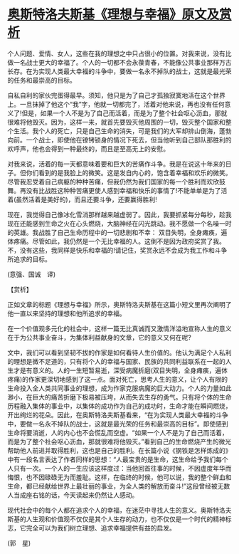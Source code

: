 # [奥斯特洛夫斯基《理想与幸福》原文及赏析](https://www.vrrw.net/wx/12460.html)

个人问题、爱情、女人，这些在我的理想之中只占很小的位置。对我来说，没有比做一名战士更大的幸福了。个人的一切都不会永葆青春，不能像公共事业那样万古长存。在为实现人类最大幸福的斗争中，要做一名永不掉队的战士，这就是最光荣的任务和最崇高的目标。

自私自利的家伙完蛋得最早。须知，他只是为了自己才孤独寂寞地活在这个世界上。一旦抹掉了他这个“我”字，他就一切都完了，活着对他来说，再也没有任何意义了!但是，如果一个人不是为了自己而活着，而是为了整个社会呕心沥血，那就很难将他毁灭。因为，这样一来，就首先要毁灭他周围的一切，毁灭整个国家和整个生活。我个人的死亡，只是自己生命的消失，可是我们的大军却排山倒海，蓬勃向前。一个战士，即使他在镣铐锁身的情况下死去，但当他听到自己部队那胜利的欢呼声，他也会得到一种最终的，而且是至高无上的安慰。

对我来说，活着的每一天都意味着要和巨大的苦痛作斗争。我是在说这十年来的日子。但你们看到的是我脸上的微笑。这是发自内心的，饱含着幸福和欢乐的微笑。尽管我忍受着自己病躯的种种苦痛，但我仍然为我们国家的每一个胜利而欢欣鼓舞。再没有比战胜这种种苦痛更使人感到幸福和快乐的事情了!不能单单是为了活着(虽然活着是美好的)，而且还要斗争，还要赢得胜利!

现在，我觉得自己像冰化雪消那样越来越虚弱了。因此，我要抓紧每分每秒，趁我现在还能感到生命之火在心头燃烧，大脑神经在闪光跳动。我不愿做一个名噪一时的英雄。我战胜了自己生命历程中的一切悲剧和不幸： 双目失明，全身瘫痪，遍体疼痛。尽管如此，我仍然是一个无比幸福的人。这倒不是因为政府奖赏了我。不，没有这些，我同样是快乐和幸福的!请记住，奖赏永远不会成为我工作和斗争所追求的目标。

(意强、国诚　译)



【赏析】

正如文章的标题《理想与幸福》所示，奥斯特洛夫斯基在这篇小短文里再次阐明了他一直以来坚持的理想和他所追求的幸福。

在一个价值观多元化的社会中，这样一篇无比真诚而又激情洋溢地宣称人生的意义在于为公共事业奋斗，为集体利益献身的文章，它的意义又何在呢?

文中，我们可以看到坚韧不拔的作家是如何看待人生价值的。他认为满足个人私利的理想是微不足道的，只有将个人的幸福与国家、民族的共同利益联系在一起的人生才是有意义的。人的一生短暂易逝，深受病魔折磨(双目失明，全身瘫痪，遍体疼痛)的作家更深切地感到了这一点。面对死亡，思考人生的意义，让个人有限的生命投入全人类共同事业的理想，成为作家克服病魔的巨大动力。个人的力量如此渺小，在巨大的痛苦折磨下极易被压垮，从而失去生存的勇气。只有将个体的生命历程融入集体的事业中，以集体的成功作为自己的成功时，生命才能在瞬间燃烧，开出绚烂的花朵。因此，在奥斯特洛夫斯基看来，“在为实现人类最大幸福的斗争中，要做一名永不掉队的战士，这就是最光荣的任务和最崇高的目标”。即使感到生命将要消逝，人的内心也不会慌乱而空虚。“如果一个人不是为了自己而活着，而是为了整个社会呕心沥血，那就很难将他毁灭。”看到自己的生命燃烧产生的微光帮助他人前进并取得胜利，这也是自己的胜利。在长篇小说《钢铁是怎样炼成的》中有一段名言表达了作者同样的思想：“人最宝贵的是生命，这生命给予我们每个人只有一次。一个人的一生应该这样度过：当他回首往事的时候，不因虚度年华而悔恨，也不因碌碌无为而羞耻。这样，在临终的时候，他可以说，我的整个鲜血和生命，都已经献给世界上最壮丽的事业，为全人类的解放而奋斗!”这段曾经被无数人当成座右铭的话，今天读起来仍然让人感动。

现代社会中的每个人都在追求个人的幸福，在迷茫中寻找人生的意义。奥斯特洛夫斯基的人生观和价值观不仅仅是其个人生存的动力，也不仅仅是一个时代的精神标志，它完全可以为我们树立理想、追求幸福提供有益的启发。

(郭　星)

